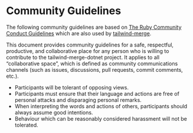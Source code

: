 # Community Guidelines

The following community guidelines are based on [The Ruby Community Conduct Guidelines](https://www.ruby-lang.org/en/conduct) which are also used by [tailwind-merge](https://github.com/dcastil/tailwind-merge/blob/main/.github/CODE_OF_CONDUCT.md).

This document provides community guidelines for a safe, respectful, productive, and collaborative place for any person who is willing to contribute to the tailwind-merge-dotnet project. It applies to all “collaborative space”, which is defined as community communications channels (such as issues, discussions, pull requests, commit comments, etc.).

-   Participants will be tolerant of opposing views.
-   Participants must ensure that their language and actions are free of personal attacks and disparaging personal remarks.
-   When interpreting the words and actions of others, participants should always assume good intentions.
-   Behaviour which can be reasonably considered harassment will not be tolerated.
